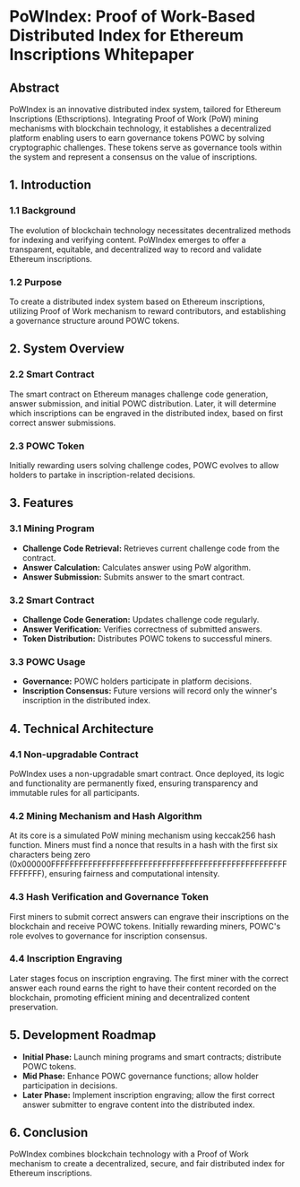 # PoWIndex: Proof of Work-Based Distributed Index for Ethereum Inscriptions Whitepaper

## Abstract
PoWIndex is an innovative distributed index system, tailored for Ethereum Inscriptions (Ethscriptions). Integrating Proof of Work (PoW) mining mechanisms with blockchain technology, it establishes a decentralized platform enabling users to earn governance tokens POWC by solving cryptographic challenges. These tokens serve as governance tools within the system and represent a consensus on the value of inscriptions.

## 1. Introduction
### 1.1 Background
The evolution of blockchain technology necessitates decentralized methods for indexing and verifying content. PoWIndex emerges to offer a transparent, equitable, and decentralized way to record and validate Ethereum inscriptions.

### 1.2 Purpose
To create a distributed index system based on Ethereum inscriptions, utilizing Proof of Work mechanism to reward contributors, and establishing a governance structure around POWC tokens.

## 2. System Overview
### 2.2 Smart Contract
The smart contract on Ethereum manages challenge code generation, answer submission, and initial POWC distribution. Later, it will determine which inscriptions can be engraved in the distributed index, based on first correct answer submissions.

### 2.3 POWC Token
Initially rewarding users solving challenge codes, POWC evolves to allow holders to partake in inscription-related decisions.

## 3. Features
### 3.1 Mining Program
- **Challenge Code Retrieval:** Retrieves current challenge code from the contract.
- **Answer Calculation:** Calculates answer using PoW algorithm.
- **Answer Submission:** Submits answer to the smart contract.

### 3.2 Smart Contract
- **Challenge Code Generation:** Updates challenge code regularly.
- **Answer Verification:** Verifies correctness of submitted answers.
- **Token Distribution:** Distributes POWC tokens to successful miners.

### 3.3 POWC Usage
- **Governance:** POWC holders participate in platform decisions.
- **Inscription Consensus:** Future versions will record only the winner's inscription in the distributed index.

## 4. Technical Architecture
### 4.1 Non-upgradable Contract
PoWIndex uses a non-upgradable smart contract. Once deployed, its logic and functionality are permanently fixed, ensuring transparency and immutable rules for all participants.

### 4.2 Mining Mechanism and Hash Algorithm
At its core is a simulated PoW mining mechanism using keccak256 hash function. Miners must find a nonce that results in a hash with the first six characters being zero (0x000000FFFFFFFFFFFFFFFFFFFFFFFFFFFFFFFFFFFFFFFFFFFFFFFFFFFFFFFFFF), ensuring fairness and computational intensity.

### 4.3 Hash Verification and Governance Token
First miners to submit correct answers can engrave their inscriptions on the blockchain and receive POWC tokens. Initially rewarding miners, POWC's role evolves to governance for inscription consensus.

### 4.4 Inscription Engraving
Later stages focus on inscription engraving. The first miner with the correct answer each round earns the right to have their content recorded on the blockchain, promoting efficient mining and decentralized content preservation.

## 5. Development Roadmap
- **Initial Phase:** Launch mining programs and smart contracts; distribute POWC tokens.
- **Mid Phase:** Enhance POWC governance functions; allow holder participation in decisions.
- **Later Phase:** Implement inscription engraving; allow the first correct answer submitter to engrave content into the distributed index.

## 6. Conclusion
PoWIndex combines blockchain technology with a Proof of Work mechanism to create a decentralized, secure, and fair distributed index for Ethereum inscriptions.
